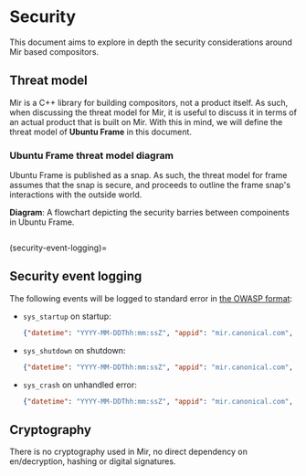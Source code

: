 # Security

This document aims to explore in depth the security considerations around Mir
based compositors.

## Threat model

Mir is a C++ library for building compositors, not a product itself. As such,
when discussing the threat model for Mir, it is useful to discuss it in terms
of an actual product that is built on Mir. With this in mind, we will define
the threat model of **Ubuntu Frame** in this document.

### Ubuntu Frame threat model diagram

Ubuntu Frame is published as a snap. As such, the threat model for frame assumes
that the snap is secure, and proceeds to outline the frame snap's interactions
with the outside world.

**Diagram**: A flowchart depicting the security barries between compoinents in Ubuntu Frame.

```{mermaid} ubuntu_frame_threat_model.mmd
```

(security-event-logging)=

## Security event logging

The following events will be logged to standard error in [the OWASP format](https://github.com/OWASP/CheatSheetSeries/blob/master/cheatsheets/Logging_Vocabulary_Cheat_Sheet.md):

- `sys_startup` on startup:
  ```json
  {"datetime": "YYYY-MM-DDThh:mm:ssZ", "appid": "mir.canonical.com", "event": "sys_startup", "level": "WARN", "description": "Mir is starting up" }
  ```
- `sys_shutdown` on shutdown:
  ```json
  {"datetime": "YYYY-MM-DDThh:mm:ssZ", "appid": "mir.canonical.com", "event": "sys_shutdown", "level": "WARN", "description": "Mir is shutting down" }
  ```
- `sys_crash` on unhandled error:
  ```json
  {"datetime": "YYYY-MM-DDThh:mm:ssZ", "appid": "mir.canonical.com", "event": "sys_crash", "level": "ERROR", "description": "Mir unhandled exception in: <function>" }
  ```

## Cryptography

There is no cryptography used in Mir, no direct dependency on en/decryption,
hashing or digital signatures.
